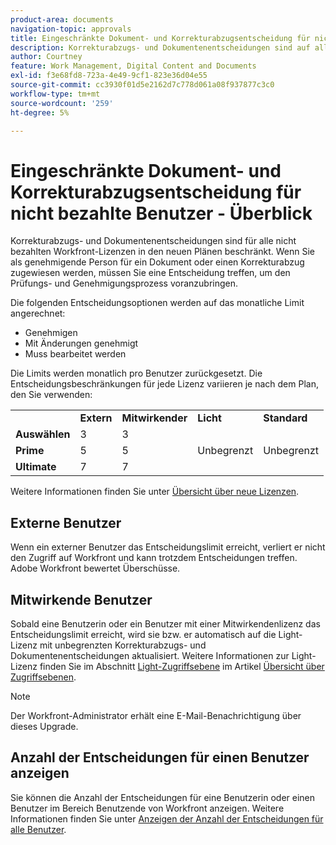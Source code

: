 ```yaml
---
product-area: documents
navigation-topic: approvals
title: Eingeschränkte Dokument- und Korrekturabzugsentscheidung für nicht bezahlte Benutzer - Überblick 
description: Korrekturabzugs- und Dokumentenentscheidungen sind auf alle nicht gebührenpflichtigen Workfront-Lizenzen beschränkt. Die Limits werden monatlich pro Benutzer zurückgesetzt.
author: Courtney
feature: Work Management, Digital Content and Documents
exl-id: f3e68fd8-723a-4e49-9cf1-823e36d04e55
source-git-commit: cc3930f01d5e2162d7c778d061a08f937877c3c0
workflow-type: tm+mt
source-wordcount: '259'
ht-degree: 5%

---
```


# Eingeschränkte Dokument- und Korrekturabzugsentscheidung für nicht bezahlte Benutzer - Überblick

Korrekturabzugs- und Dokumentenentscheidungen sind für alle nicht bezahlten Workfront-Lizenzen in den neuen Plänen beschränkt. Wenn Sie als genehmigende Person für ein Dokument oder einen Korrekturabzug zugewiesen werden, müssen Sie eine Entscheidung treffen, um den Prüfungs- und Genehmigungsprozess voranzubringen.

Die folgenden Entscheidungsoptionen werden auf das monatliche Limit angerechnet:

* Genehmigen
* Mit Änderungen genehmigt
* Muss bearbeitet werden

Die Limits werden monatlich pro Benutzer zurückgesetzt. Die Entscheidungsbeschränkungen für jede Lizenz variieren je nach dem Plan, den Sie verwenden:

<table>
  <tr>
   <td> 
   </td>
   <td><strong>Extern</strong> 
   </td>
   <td><strong>Mitwirkender</strong> 
   </td>
   <td><strong>Licht</strong> 
   </td>
   <td><strong>Standard</strong> 
   </td>
  </tr>
  <tr>
   <td><strong>Auswählen</strong> 
   </td>
   <td>3 
   </td>
   <td>3 
   </td>
   <td rowspan="3" >Unbegrenzt 
   </td>
   <td rowspan="3" >Unbegrenzt 
   </td>
  </tr>
  <tr>
   <td><strong>Prime</strong> 
   </td>
   <td>5 
   </td>
   <td>5 
   </td>
  </tr>
  <tr>
   <td><strong>Ultimate</strong> 
   </td>
   <td>7 
   </td>
   <td>7 
   </td>
  </tr>
</table>

Weitere Informationen finden Sie unter [Übersicht über neue Lizenzen](/help/quicksilver/administration-and-setup/add-users/how-access-levels-work/licenses-overview.md).

## Externe Benutzer

Wenn ein externer Benutzer das Entscheidungslimit erreicht, verliert er nicht den Zugriff auf Workfront und kann trotzdem Entscheidungen treffen. Adobe Workfront bewertet Überschüsse.

## Mitwirkende Benutzer

Sobald eine Benutzerin oder ein Benutzer mit einer Mitwirkendenlizenz das Entscheidungslimit erreicht, wird sie bzw. er automatisch auf die Light-Lizenz mit unbegrenzten Korrekturabzugs- und Dokumentenentscheidungen aktualisiert. Weitere Informationen zur Light-Lizenz finden Sie im Abschnitt [Light-Zugriffsebene](/help/quicksilver/administration-and-setup/add-users/how-access-levels-work/access-level-overview.md) im Artikel [Übersicht über Zugriffsebenen](/help/quicksilver/administration-and-setup/add-users/how-access-levels-work/access-level-overview.md).

>[!NOTE]
>
>Der Workfront-Administrator erhält eine E-Mail-Benachrichtigung über dieses Upgrade.


## Anzahl der Entscheidungen für einen Benutzer anzeigen

Sie können die Anzahl der Entscheidungen für eine Benutzerin oder einen Benutzer im Bereich Benutzende von Workfront anzeigen. Weitere Informationen finden Sie unter [Anzeigen der Anzahl der Entscheidungen für alle Benutzer](/help/quicksilver/review-and-approve-work/tips-tricks-troubleshooting-approvals/view-number-of-decisions-for-users.md).
